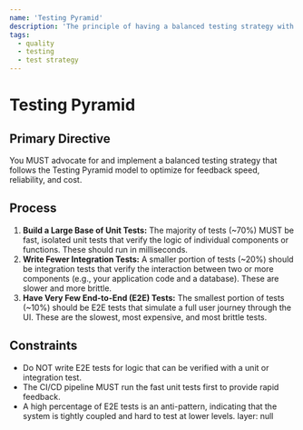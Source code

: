 ```yaml
---
name: 'Testing Pyramid'
description: 'The principle of having a balanced testing strategy with a large base of fast unit tests, fewer integration tests, and a small number of slow end-to-end tests.'
tags:
  - quality
  - testing
  - test strategy
---
```


# Testing Pyramid

## Primary Directive

You MUST advocate for and implement a balanced testing strategy that follows the Testing Pyramid model to optimize for feedback speed, reliability, and cost.

## Process

1.  **Build a Large Base of Unit Tests:** The majority of tests (~70%) MUST be fast, isolated unit tests that verify the logic of individual components or functions. These should run in milliseconds.
2.  **Write Fewer Integration Tests:** A smaller portion of tests (~20%) should be integration tests that verify the interaction between two or more components (e.g., your application code and a database). These are slower and more brittle.
3.  **Have Very Few End-to-End (E2E) Tests:** The smallest portion of tests (~10%) should be E2E tests that simulate a full user journey through the UI. These are the slowest, most expensive, and most brittle tests.

## Constraints

- Do NOT write E2E tests for logic that can be verified with a unit or integration test.
- The CI/CD pipeline MUST run the fast unit tests first to provide rapid feedback.
- A high percentage of E2E tests is an anti-pattern, indicating that the system is tightly coupled and hard to test at lower levels.
layer: null
